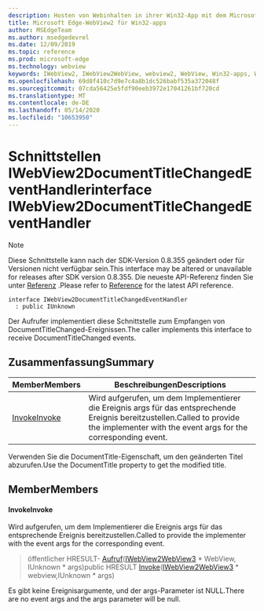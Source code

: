 ```yaml
---
description: Hosten von Webinhalten in ihrer Win32-App mit dem Microsoft Edge WebView2-Steuerelement
title: Microsoft Edge-WebView2 für Win32-apps
author: MSEdgeTeam
ms.author: msedgedevrel
ms.date: 12/09/2019
ms.topic: reference
ms.prod: microsoft-edge
ms.technology: webview
keywords: IWebView2, IWebView2WebView, webview2, WebView, Win32-apps, Win32, Edge
ms.openlocfilehash: 69d8f410c7d9e7c4a8b1dc526babf535a372048f
ms.sourcegitcommit: 07cda56425e5fdf90eeb3972e17041261bf720cd
ms.translationtype: MT
ms.contentlocale: de-DE
ms.lasthandoff: 05/14/2020
ms.locfileid: "10653950"
---
```

# <span data-ttu-id="aa147-104">Schnittstellen IWebView2DocumentTitleChangedEventHandler</span><span class="sxs-lookup"><span data-stu-id="aa147-104">interface IWebView2DocumentTitleChangedEventHandler</span></span> 

> [!NOTE]
> <span data-ttu-id="aa147-105">Diese Schnittstelle kann nach der SDK-Version 0.8.355 geändert oder für Versionen nicht verfügbar sein.</span><span class="sxs-lookup"><span data-stu-id="aa147-105">This interface may be altered or unavailable for releases after SDK version 0.8.355.</span></span> <span data-ttu-id="aa147-106">Die neueste API-Referenz finden Sie unter [Referenz](../../../webview2-api-reference.md) .</span><span class="sxs-lookup"><span data-stu-id="aa147-106">Please refer to [Reference](../../../webview2-api-reference.md) for the latest API reference.</span></span>

```
interface IWebView2DocumentTitleChangedEventHandler
  : public IUnknown
```

<span data-ttu-id="aa147-107">Der Aufrufer implementiert diese Schnittstelle zum Empfangen von DocumentTitleChanged-Ereignissen.</span><span class="sxs-lookup"><span data-stu-id="aa147-107">The caller implements this interface to receive DocumentTitleChanged events.</span></span>

## <span data-ttu-id="aa147-108">Zusammenfassung</span><span class="sxs-lookup"><span data-stu-id="aa147-108">Summary</span></span>

 <span data-ttu-id="aa147-109">Member</span><span class="sxs-lookup"><span data-stu-id="aa147-109">Members</span></span>                        | <span data-ttu-id="aa147-110">Beschreibungen</span><span class="sxs-lookup"><span data-stu-id="aa147-110">Descriptions</span></span>
--------------------------------|---------------------------------------------
[<span data-ttu-id="aa147-111">Invoke</span><span class="sxs-lookup"><span data-stu-id="aa147-111">Invoke</span></span>](#invoke) | <span data-ttu-id="aa147-112">Wird aufgerufen, um dem Implementierer die Ereignis args für das entsprechende Ereignis bereitzustellen.</span><span class="sxs-lookup"><span data-stu-id="aa147-112">Called to provide the implementer with the event args for the corresponding event.</span></span>

<span data-ttu-id="aa147-113">Verwenden Sie die DocumentTitle-Eigenschaft, um den geänderten Titel abzurufen.</span><span class="sxs-lookup"><span data-stu-id="aa147-113">Use the DocumentTitle property to get the modified title.</span></span>

## <span data-ttu-id="aa147-114">Member</span><span class="sxs-lookup"><span data-stu-id="aa147-114">Members</span></span>

#### <span data-ttu-id="aa147-115">Invoke</span><span class="sxs-lookup"><span data-stu-id="aa147-115">Invoke</span></span> 

<span data-ttu-id="aa147-116">Wird aufgerufen, um dem Implementierer die Ereignis args für das entsprechende Ereignis bereitzustellen.</span><span class="sxs-lookup"><span data-stu-id="aa147-116">Called to provide the implementer with the event args for the corresponding event.</span></span>

> <span data-ttu-id="aa147-117">öffentlicher HRESULT- [Aufruf](#invoke)([IWebView2WebView3](IWebView2WebView3.md) \* WebView, IUnknown \* args)</span><span class="sxs-lookup"><span data-stu-id="aa147-117">public HRESULT [Invoke](#invoke)([IWebView2WebView3](IWebView2WebView3.md) \* webview,IUnknown \* args)</span></span>

<span data-ttu-id="aa147-118">Es gibt keine Ereignisargumente, und der args-Parameter ist NULL.</span><span class="sxs-lookup"><span data-stu-id="aa147-118">There are no event args and the args parameter will be null.</span></span>

